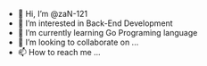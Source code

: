 - 👋 Hi, I’m @zaN-121
- 👀 I’m interested in Back-End Development
- 🌱 I’m currently learning Go Programing language
- 💞️ I’m looking to collaborate on ...
- 📫 How to reach me ...

<!---
zaN-121/zaN-121 is a ✨ special ✨ repository because its `README.md` (this file) appears on your GitHub profile.
You can click the Preview link to take a look at your changes.
--->
